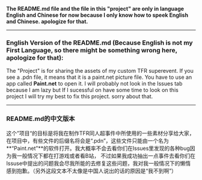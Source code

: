**The README.md file and the file in this "project" are only in language English and Chinese for now because I only know how to speek English and Chinese. apologize for that.**
___
### English Version of the README.md (Because English is not my First Language, so there might be something wrong here, apologize for that):
The "Project" is for sharing the assets of my custom TFR superevent. If you see a .pdn file, it means that it is a paint.net picture file. You have to use an app called **Paint.net**
to open it. I will probably not look in the Issues tab because I am lazy but If I sucessful on have some time to look on this project I will try my best to fix this project. sorry about that.
___
### README.md的中文版本
这个”项目“的目标是将我在制作TFR同人超事件中所使用的一些素材分享给大家，在项目中，有些文件的后缀名将会是“.pdn”，这些文件只能由一个名为**“Paint.net”**的软件打开。我大概率不会去看你们在Issues里发现的各种bug因为我一般情况下都在打游戏或者看B站，
不过如果我成功抽出一点事件去看你们在Issuse中提出的问题我会尽我所能的去修复这些问题，我对我一般情况下的懒惰感到抱歉。（另外这段文本不太像是中国人说出的话的原因是“我不到啊”）
